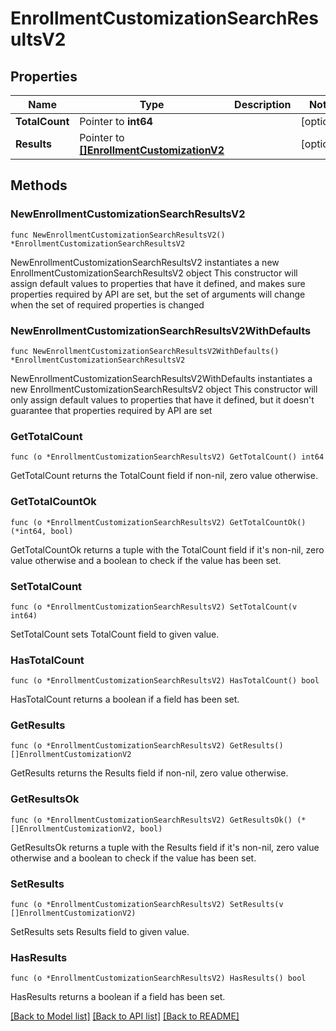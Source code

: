# EnrollmentCustomizationSearchResultsV2

## Properties

Name | Type | Description | Notes
------------ | ------------- | ------------- | -------------
**TotalCount** | Pointer to **int64** |  | [optional] 
**Results** | Pointer to [**[]EnrollmentCustomizationV2**](EnrollmentCustomizationV2.md) |  | [optional] 

## Methods

### NewEnrollmentCustomizationSearchResultsV2

`func NewEnrollmentCustomizationSearchResultsV2() *EnrollmentCustomizationSearchResultsV2`

NewEnrollmentCustomizationSearchResultsV2 instantiates a new EnrollmentCustomizationSearchResultsV2 object
This constructor will assign default values to properties that have it defined,
and makes sure properties required by API are set, but the set of arguments
will change when the set of required properties is changed

### NewEnrollmentCustomizationSearchResultsV2WithDefaults

`func NewEnrollmentCustomizationSearchResultsV2WithDefaults() *EnrollmentCustomizationSearchResultsV2`

NewEnrollmentCustomizationSearchResultsV2WithDefaults instantiates a new EnrollmentCustomizationSearchResultsV2 object
This constructor will only assign default values to properties that have it defined,
but it doesn't guarantee that properties required by API are set

### GetTotalCount

`func (o *EnrollmentCustomizationSearchResultsV2) GetTotalCount() int64`

GetTotalCount returns the TotalCount field if non-nil, zero value otherwise.

### GetTotalCountOk

`func (o *EnrollmentCustomizationSearchResultsV2) GetTotalCountOk() (*int64, bool)`

GetTotalCountOk returns a tuple with the TotalCount field if it's non-nil, zero value otherwise
and a boolean to check if the value has been set.

### SetTotalCount

`func (o *EnrollmentCustomizationSearchResultsV2) SetTotalCount(v int64)`

SetTotalCount sets TotalCount field to given value.

### HasTotalCount

`func (o *EnrollmentCustomizationSearchResultsV2) HasTotalCount() bool`

HasTotalCount returns a boolean if a field has been set.

### GetResults

`func (o *EnrollmentCustomizationSearchResultsV2) GetResults() []EnrollmentCustomizationV2`

GetResults returns the Results field if non-nil, zero value otherwise.

### GetResultsOk

`func (o *EnrollmentCustomizationSearchResultsV2) GetResultsOk() (*[]EnrollmentCustomizationV2, bool)`

GetResultsOk returns a tuple with the Results field if it's non-nil, zero value otherwise
and a boolean to check if the value has been set.

### SetResults

`func (o *EnrollmentCustomizationSearchResultsV2) SetResults(v []EnrollmentCustomizationV2)`

SetResults sets Results field to given value.

### HasResults

`func (o *EnrollmentCustomizationSearchResultsV2) HasResults() bool`

HasResults returns a boolean if a field has been set.


[[Back to Model list]](../README.md#documentation-for-models) [[Back to API list]](../README.md#documentation-for-api-endpoints) [[Back to README]](../README.md)


